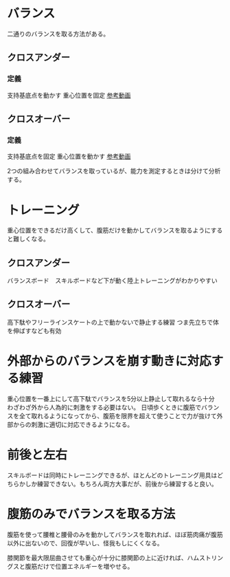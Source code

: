 # バランス
二通りのバランスを取る方法がある。

## クロスアンダー
### 定義
支持基底点を動かす
重心位置を固定
[参考動画](https://www.youtube.com/watch?v=8mhOqfy9GW4)

## クロスオーバー
### 定義
支持基底点を固定
重心位置を動かす
[参考動画](https://twitter.com/H0meMadeGarbage/status/1484716475487494150?s=20&t=VOBiuDILM92epGgs8-QrPQ)

2つの組み合わせてバランスを取っているが、能力を測定するときは分けて分析する。

# トレーニング
重心位置をできるだけ高くして、腹筋だけを動かしてバランスを取るようにすると難しくなる。

## クロスアンダー
バランスボード　スキルボードなど下が動く陸上トレーニングがわかりやすい

## クロスオーバー
高下駄やフリーラインスケートの上で動かないで静止する練習
つま先立ちで体を伸ばすなども有効

# 外部からのバランスを崩す動きに対応する練習
重心位置を一番上にして高下駄でバランスを5分以上静止して取れるなら十分　わざわざ外から人為的に刺激をする必要はない。
日頃歩くときに腹筋でバランスを全て取れるようになってから、腹筋を限界を超えて使うことで力が抜けて外部からの刺激に適切に対応できるようになる。

# 前後と左右
スキルボードは同時にトレーニングできるが、ほとんどのトレーニング用具はどちらかしか練習できない。もちろん両方大事だが、前後から練習すると良い。

# 腹筋のみでバランスを取る方法

腹筋を使って腰椎と腰骨のみを動かしてバランスを取れれば、ほぼ筋肉痛が腹筋以外に出ないので、回復が早いし、怪我もしにくくなる。

膝関節を最大限屈曲させても重心が十分に膝関節の上に近ければ、ハムストリングスと腹筋だけで位置エネルギーを増やせる。